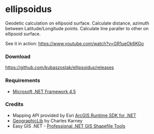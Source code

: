 # ellipsoidus
Geodetic calculation on ellipsoid surface. Calculate distance, azimuth between Latitude/Longitude points. Calculate line paraller to other on ellipsoid surface.

See it in action:
https://www.youtube.com/watch?v=GR1ueOk6KGo

### Download
https://github.com/kubaszostak/ellipsoidus/releases

### Requirements
* [Microsoft .NET Framework 4.5](http://www.microsoft.com/net/downloads)

### Credits
* Mapping API provided by Esri [ArcGIS Runtime SDK for .NET](https://developers.arcgis.com/net/)
* [GeographicLib](http://geographiclib.sourceforge.net/) by Charles Karney
* Easy GIS .NET - [Professional .NET GIS Shapefile Tools](http://www.easygisdotnet.com/)
